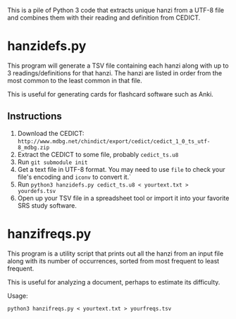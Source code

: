 This is a pile of Python 3 code that extracts unique hanzi from a UTF-8 file
and combines them with their reading and definition from CEDICT.

hanzidefs.py
============

This program will generate a TSV file containing each hanzi along with up
to 3 readings/definitions for that hanzi. The hanzi are listed in order from
the most common to the least common in that file.

This is useful for generating cards for flashcard software such as Anki.

Instructions
------------

1. Download the CEDICT:
   `http://www.mdbg.net/chindict/export/cedict/cedict_1_0_ts_utf-8_mdbg.zip`
2. Extract the CEDICT to some file, probably `cedict_ts.u8`
3. Run `git submodule init`
4. Get a text file in UTF-8 format. You may need to use `file` to check your
   file's encoding and `iconv` to convert it.`
5. Run `python3 hanzidefs.py cedict_ts.u8 < yourtext.txt > yourdefs.tsv`
6. Open up your TSV file in a spreadsheet tool or import it into your favorite
   SRS study software.


hanzifreqs.py
=============

This program is a utility script that prints out all the hanzi from an input
file along with its number of occurrences, sorted from most frequent to least
frequent.

This is useful for analyzing a document, perhaps to estimate its difficulty.

Usage:

`python3 hanzifreqs.py < yourtext.txt > yourfreqs.tsv`
